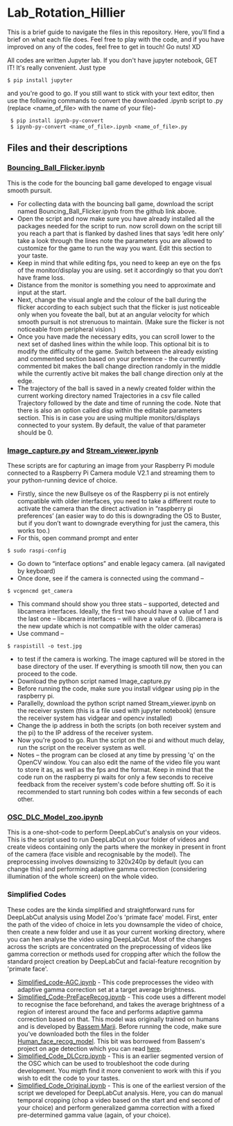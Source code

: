 # Lab_Rotation_Hillier
This is a brief guide to navigate the files in this repository.
Here, you'll find a brief on what each file does. 
Feel free to play with the code, and if you have improved on any of the codes, feel free to get in touch!
Go nuts! XD

All codes are written Jupyter lab. If you don't have jupyter notebook, GET IT! It's really convenient. Just type
```
$ pip install jupyter
```
and you're good to go. If you still want to stick with your text editor, then use the following commands to convert the downloaded .ipynb script to .py (replace <name_of_file> with the name of your file)- 
```
 $ pip install ipynb-py-convert
 $ ipynb-py-convert <name_of_file>.ipynb <name_of_file>.py
```

## Files and their descriptions
### [Bouncing_Ball_Flicker.ipynb](https://github.com/TheGeekyWarren/Lab_Rotation_Hillier/blob/main/Bouncing_Ball_Flicker.ipynb) 
This is the code for the bouncing ball game developed to engage visual smooth pursuit.
* For collecting data with the bouncing ball game, download the script named Bouncing_Ball_Flicker.ipynb from the github link above. 
* Open the script and now make sure you have already installed all the packages needed for the script to run. 
now scroll down on the script till you reach a part that is flanked by dashed lines that says ‘edit here only’ 
take a look through the lines note the parameters you are allowed to customize for the game to run the way you want. Edit this section to your taste. 
* Keep in mind that while editing fps, you need to keep an eye on the fps of the monitor/display you are using. set it accordingly so that you don’t have frame loss. 
* Distance from the monitor is something you need to approximate and input at the start. 
* Next, change the visual angle and the colour of the ball during the flicker according to each subject such that the flicker is just noticeable only when you foveate the ball, but at an angular velocity for which smooth pursuit is not strenuous to maintain. (Make sure the flicker is not noticeable from peripheral vision.)
* Once you have made the necessary edits, you can scroll lower to the next set of dashed lines within the while loop. This optional bit is to modify the difficulty of the game. Switch between the already existing and commented section based on your preference - the currently commented bit makes the ball change direction randomly in the middle while the currently active bit makes the ball change direction only at the edge. 
* The trajectory of the ball is saved in a newly created folder within the current working directory named Trajectories in a csv file called Trajectory followed by the date and time of running the code. 
Note that there is also an option called disp within the editable parameters section. This is in case you are using multiple monitors/displays connected to your system. By default, the value of that parameter should be 0. 
 
### [Image_capture.py](https://github.com/TheGeekyWarren/Lab_Rotation_Hillier/blob/main/Image_Capture.py) and [Stream_viewer.ipynb](https://github.com/TheGeekyWarren/Lab_Rotation_Hillier/blob/main/Stream_viewer.ipynb)
These scripts are for capturing an image from your Raspberry Pi module connected to a Raspberry Pi Camera module V2.1 and streaming them to your python-running device of choice.
* Firstly, since the new Bullseye os of the Raspberry pi is not entirely compatible with older interfaces, you need to take a different route to activate the camera than the direct activation in “raspberry pi preferences’ (an easier way to do this is downgrading the OS to Buster, but if you don’t want to downgrade everything for just the camera, this works too.)
* For this, open command prompt and enter 
```
$ sudo raspi-config
```
* Go down to “interface options”  and enable legacy camera. (all navigated by keyboard)
* Once done, see if the camera is connected using the command – 
```
$ vcgencmd get_camera
```
* This command should show you three stats – supported, detected and libcamera interfaces. Ideally, the first two should have a value of 1 and the last one – libcamera interfaces – will have a value of 0. (libcamera is the new update which is not compatible with the older cameras)
* Use command – 
```
$ raspistill -o test.jpg
```
* to test if the camera is working. The image captured will be stored in the base directory of the user. 
If everything is smooth till now, then you can proceed to the code. 
* Download the python script named Image_capture.py
* Before running the code, make sure you install vidgear using pip in the raspberry pi. 
* Parallelly, download the python script named Stream_viewer.ipynb on the receiver system (this is a file used with jupyter notebook) (ensure the receiver system has vidgear and opencv installed)
* Change the ip address in both the scripts (on both receiver system and the pi) to the IP address of the receiver system. 
* Now you're good to go. Run the script on the pi and without much delay, run the script on the receiver system as well. 
* Notes – the program can be closed at any time by pressing 'q' on the OpenCV window. You can also edit the name of the video file you want to store it as, as well as the fps and the format. Keep in mind that the code run on the raspberry pi waits for only a few seconds to receive feedback from the receiver system's code before shutting off. So it is recommended to start running boh codes within a few seconds of each other. 

### [OSC_DLC_Model_zoo.ipynb](https://github.com/TheGeekyWarren/Lab_Rotation_Hillier/blob/main/OSC_DLC_Model_zoo.ipynb) 
This is a one-shot-code to perform DeepLabCut's analysis on your videos.
This is the script used to run DeepLabCut on your folder of videos and create videos containing only the parts where the monkey in present in front of the camera (face visible and recognisable by the model). The preprocessing involves downsizing to 320x240p by default (you can change this) and performing adaptive gamma correction (considering illumination of the whole screen) on the whole video.

### Simplified Codes
These codes are the kinda simplified and straightforward runs for DeepLabCut analysis using Model Zoo's 'primate face' model. First, enter the path of the video of choice in  lets you downsample the video of choice, then create a new folder and use it as your current working directory, where you can hen analyse the video using DeepLabCut.
Most of the changes across the scripts are concentrated on the preprocessing of videos like gamma correction or methods used for cropping after which the follow the standard project creation by DeepLabCut and facial-feature recognition by 'primate face'. 
* [Simplified_code-AGC.ipynb](https://github.com/TheGeekyWarren/Lab_Rotation_Hillier/blob/main/Simplified_Code-AGC.ipynb) - This code preprocesses the video with adaptive gamma correction set at a target average brightness. 
* [Simplified_Code-PreFaceRecog.ipynb](https://github.com/TheGeekyWarren/Lab_Rotation_Hillier/blob/main/Simplified_Code-PreFaceRecog.ipynb) - This code uses a different model to recognise the face beforehand, and takes the average brightness of a region of interest around the face and performs adaptive gamma correction based on that. This model was originally trained on humans and is developed by [Bassem Marji](https://github.com/bassemmarji). Before running the code, make sure you've downloaded both the files in the folder [Human_face_recog_model](https://github.com/TheGeekyWarren/Lab_Rotation_Hillier/tree/main/Human_face_recog_model). This bit was borrowed from Bassem's project on age detection which you can read [here](https://www.thepythoncode.com/article/predict-age-using-opencv).
* [Simplified_Code_DLCcrp.ipynb](https://github.com/TheGeekyWarren/Lab_Rotation_Hillier/blob/main/Simplified_Code_DLCcrp.ipynb) - This is an earlier segmented version of the OSC which can be used to troubleshoot the code during development. You migth find it more convenient to work with this if you wish to edit the code to your tastes. 
* [Simplified_Code_Original.ipynb](https://github.com/TheGeekyWarren/Lab_Rotation_Hillier/blob/main/Simplified_Code_Original.ipynb) - This is one of the earliest version of the script we developed for DeepLabCut analysis. Here, you can do manual temporal cropping (chop a video based on the start and end second of your choice) and perform generalized gamma correction with a fixed pre-determined gamma value (again, of your choice). 

